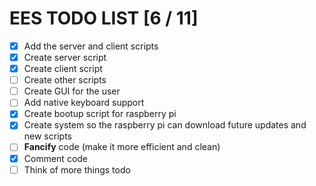 # EES TODO LIST [6 / 11]

- [X] Add the server and client scripts
- [X] Create server script
- [X] Create client script
- [ ] Create other scripts
- [ ] Create GUI for the user
- [ ] Add native keyboard support
- [X] Create bootup script for raspberry pi
- [X] Create system so the raspberry pi can download future updates and new scripts
- [ ] **Fancify** code (make it more efficient and clean)
- [X] Comment code
- [ ] Think of more things todo
